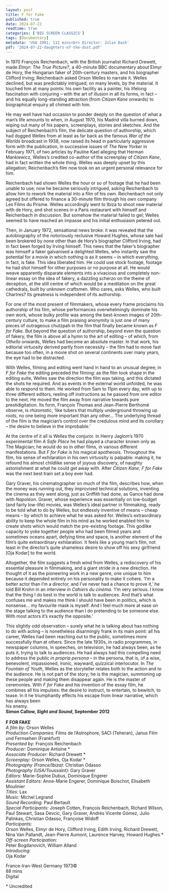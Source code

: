 ```yaml
---
layout: post
title: F for Fake
published: true
date: 2024-07-22
readtime: true
categories: ['BIG SCREEN CLASSICS']
tags: [Documentary]
metadata: 'USA 1991, 112 mins<br> Director: Julie Dash'
pdf: '2024-07-22-daughters-of-the-dust.pdf'
---
```



In 1970 François Reichenbach, with the British journalist Richard Drewett, made _Elmyr: The True Picture?_, a 40-minute BBC documentary about Elmyr de Hory, the Hungarian faker of 20th-century masters, and his biographer Clifford Irving; Reichenbach asked Orson Welles to narrate it. Welles declined, but was predictably intrigued, on many levels, by the material. It touched him at many points: his own facility as a painter, his lifelong fascination with conjuring – with the art of illusion in all its forms, in fact – and his equally long-standing attraction (from _Citizen Kane_ onwards) to biographical enquiry all chimed with him.

He may well have had occasion to ponder deeply on the question of what a man’s life amounts to when, in August 1970, his Madrid villa burned down, wiping out many of his papers, screenplays, stories and sketches. And the subject of Reichenbach’s film, the delicate question of authorship, which had dogged Welles from at least as far back as the famous _War of the Worlds_ broadcast in 1938, now raised its head in particularly aggressive form with the publication, in successive issues of _The New Yorker_ in February 1971, of two articles by Pauline Kael alleging that Herman Mankiewicz, Welles’s credited co-author of the screenplay of _Citizen Kane_, had in fact written the whole thing. Welles was deeply upset by this allegation; Reichenbach’s film now took on an urgent personal relevance for him.

Reichenbach had shown Welles the hour or so of footage that he had been unable to use; now he became seriously intrigued, asking Reichenbach to allow him to rework the material into a film of his own. Reichenbach not only agreed but offered to finance a 30-minute film through his own company Les Films du Prisme. Welles accordingly went to Ibiza to shoot new material with de Hory, and shot scenes in a Paris restaurant with himself and Reichenbach in discussion. But somehow the material failed to gel; Welles seemed to have reached an impasse and his initial enthusiasm petered out.

Then, in January 1972, sensational news broke: it was revealed that the autobiography of the notoriously reclusive Howard Hughes, whose sale had been brokered by none other than de Hory’s biographer Clifford Irving, had in fact been forged by Irving himself. This news that the faker’s biographer was himself a faker galvanised a delighted Welles, who instantly saw the potential for a movie in which nothing is as it seems – in which everything, in fact, is fake. This idea liberated him. He could use stock footage, footage he had shot himself for other purposes or no purpose at all. He would weave apparently disparate elements into a vivacious and completely non-linear essay on the idea of fakery, a dazzling scherzo on the theme of deception, at the still centre of which would be a meditation on the great cathedrals, built by unknown craftsmen. Who cares, asks Welles, who built Chartres? Its greatness is independent of its authorship.

For one of the most present of filmmakers, whose every frame proclaims his authorship of his film, whose performances overwhelmingly dominate his own work, whose bulky profile was among the best-known images of 20th-century culture, to make a film praising anonymity is just one of many pieces of outrageous chutzpah in the film that finally became known as _F for Fake_. But beyond the question of authorship, beyond even the question of fakery, the film is above all a hymn to the art of editing – of which, from _Othello_ onwards, Welles had become an absolute master. In that work, his editorial virtuosity derived partly from necessity – the film had to move fast because too often, in a movie shot on several continents over many years, the eye had to be distracted.

With Welles, filming and editing went hand in hand to an unusual degree; in  
_F for Fake_ the editing preceded the filming: as the film took shape in the editing suite, Welles saw the direction the film was taking, and this dictated the shots he required. And as events in the external world unfolded, he was able to respond to them. He worked from 5am to 11pm every day, with up to three different editors, reeling off instructions as he passed from one editor to the next. He moved the film away from narrative towards pure prestidigitation. Its form, François Thomas and Jean-Pierre Berthomé observe, is _rhizomatic_, ‘like tubers that multiply underground throwing up roots, no one being more important than any other... The underlying thread of the film is the magician’s control over the credulous mind and its corollary – the desire to believe in the improbable.’

At the centre of it all is Welles the conjuror. In Henry Jaglom’s 1970 experimental film _A Safe Place_ he had played a character known only as The Magician; he would do so in other films, in various different manifestations. But _F for Fake_ is his magical apotheosis. Throughout the film, his sense of exhilaration in his own virtuosity is palpable: making it, he refound his almost childlike sense of joyous discovery, of naughty astonishment at what he could get away with. After _Citizen Kane_, _F for Fake_ was the next best train set a boy ever had.

Gary Graver, his cinematographer on much of the film, describes how, when the money was running out, they improvised technical solutions, inventing the cinema as they went along, just as Griffith had done, as Gance had done with _Napoléon_. Graver, whose experience was essentially on low-budget (and fairly low-life) movies, was Welles’s ideal partner in filmmaking, ready to be told what to do by Welles, but endlessly inventive of means – cheap means – by which to achieve what he was asked for. Welles’s extraordinary ability to keep the whole film in his mind as he worked enabled him to create shots which would match the pre-existing footage. This godlike capacity to yoke together people who had been filmed years and sometimes oceans apart, defying time and space, is another element of the film’s quite extraordinary exhilaration. It feels like a young man’s film, not least in the director’s quite shameless desire to show off his sexy girlfriend [Oja Kodar] to the world.

Altogether, the film suggests a fresh wind from Welles, a rediscovery of his essential pleasure in filmmaking, and a giant stride in a new direction. He thought of it as the pioneering work in a new genre, one unique to him because it depended entirely on his personality to make it cohere. ‘I’m a better actor than I’m a director, and I’ve never had a chance to prove it,’ he told Bill Krohn in an interview in _Cahiers du cinéma_. ‘I’m very serious. I know that the thing I do best in the world is talk to audiences. And that’s what confuses me and makes me think I should have been in politics, which is nonsense... my favourite mask is myself. And I feel much more at ease on the stage talking to the audience than I do pretending to be someone else. With most actors it’s exactly the opposite.’

This slightly odd observation – surely what he is talking about has nothing to do with acting – is nonetheless disarmingly frank in its main point: all his career, Welles had been reaching out to the public, sometimes more successfully than at others. Since the late 1930s, in radio programmes, in newspaper columns, in speeches, on television, he had always been, as he puts it, trying to talk to audiences. He had always had this compelling need to address the public _in propria persona_ – in the persona, that is, of a wise, benevolent, impassioned, ironic, wayward, quizzical interlocutor. In _The Fountain of Youth_, Welles as the storyteller relates both to the action and to the audience. He is not part of the story; he is the magician, summoning up these people and making them disappear again. He is the master of ceremonies. With _F for Fake_ and his invention of the essay film, he combines all his impulses: the desire to instruct, to entertain, to bewitch, to tease. In it he triumphantly effects his escape from linear narrative, which has always been  
his enemy.  
**Simon Callow, _Sight and Sound_, September 2012**  
<br>
**F FOR FAKE**  
_A film by:_ Orson Welles  
_Production Companies:_ Films de l’Astrophore, SACI (Teheran), Janus Film und Fernsehen (Frankfurt)  
_Presented by:_ François Reichenbach  
_Producer:_ Dominique Antoine *  
_Associate Producer:_ Richard Drewett *  
_Screenplay:_ Orson Welles, Oja Kodar *  
_Photography (France/Ibiza):_ Christian Odasso  
_Photography (USA/Toussaint):_ Gary Graver  
_Editors:_ Marie-Sophie Dubus, Dominique Engerer  
_Assistant Editors:_ Anne-Marie Engerer, Dominique Boischot, Elisabeth Moulinier  
_Titles:_ Lax  
_Music:_ Michel Legrand  
_Sound Recording:_ Paul Bertault  
_Special Participants:_ Joseph Cotten, François Reichenbach, Richard Wilson, Paul Stewart, Sasa Devcic, Gary Graver, Andrés Vicente Gómez, Julio Palinkas, Christian Odasso, Françoise Widoff  
_Participants:_  
Orson Welles, Elmyr de Hory, Clifford Irving, Edith Irving, Richard Drewett, Nina Van Pallandt, Jean-Pierre Aumont, Laurence Harvey, Howard Hughes *  
_Off-screen Participation:_  
Peter Bogdanovich, William Alland  
_Introducing:_  
Oja Kodar  

France-Iran-West Germany 1973©  
88 mins  
Digital  


\* Uncredited
<!--stackedit_data:
eyJoaXN0b3J5IjpbLTIwMTY5MTM5MDBdfQ==
-->